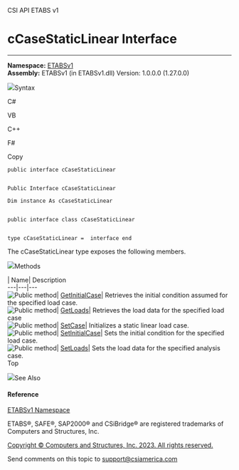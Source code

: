 ﻿

CSI API ETABS v1

# cCaseStaticLinear Interface  
  
---  
  
**Namespace:** [ETABSv1](2780f1b8-2033-5289-2298-1cdb2a7508d9.htm)  
**Assembly:** ETABSv1 (in ETABSv1.dll) Version: 1.0.0.0 (1.27.0.0)

![](../icons/SectionExpanded.png)Syntax

C#

VB

C++

F#

Copy

    
    
    public interface cCaseStaticLinear
    
    
    Public Interface cCaseStaticLinear
    
    Dim instance As cCaseStaticLinear
    
    
    public interface class cCaseStaticLinear
    
    
    type cCaseStaticLinear =  interface end

The cCaseStaticLinear type exposes the following members.

![](../icons/SectionExpanded.png)Methods

| Name| Description  
---|---|---  
![Public method](../icons/pubmethod.gif)|
[GetInitialCase](f7701fac-9d31-4e45-be6b-57a3ac47745b.htm)|  Retrieves the
initial condition assumed for the specified load case.  
![Public method](../icons/pubmethod.gif)|
[GetLoads](19a889e9-08f7-22a6-6216-8092541bc6fe.htm)|  Retrieves the load data
for the specified load case  
![Public method](../icons/pubmethod.gif)|
[SetCase](312cebd3-88ff-24aa-51ff-8d3aba210890.htm)|  Initializes a static
linear load case.  
![Public method](../icons/pubmethod.gif)|
[SetInitialCase](7c3ea9e0-50a0-2585-4460-415fb47c6db6.htm)|  Sets the initial
condition for the specified load case.  
![Public method](../icons/pubmethod.gif)|
[SetLoads](4b79ff00-70ba-a026-338d-77a3f144c678.htm)|  Sets the load data for
the specified analysis case.  
Top

![](../icons/SectionExpanded.png)See Also

#### Reference

[ETABSv1 Namespace](2780f1b8-2033-5289-2298-1cdb2a7508d9.htm)

ETABS®, SAFE®, SAP2000® and CSiBridge® are registered trademarks of Computers
and Structures, Inc.  

[Copyright © Computers and Structures, Inc. 2023. All rights
reserved.](http://www.csiamerica.com)

Send comments on this topic to
[support@csiamerica.com](mailto:support%40csiamerica.com?Subject=CSI%20API%20ETABS%20v1)

